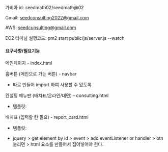 가비아 id: seedmath02/seedmath@02

Gmail: seedconsulting2022@gmail.com

AWS: seedcunsulting@gmail.com

EC2 터미널 실행코드: pm2 start public/js/server.js --watch

#### 요구사항/필요기능

  

메인페이지 - index.html

  

홈버튼 (메인으로 가는 버튼) - navbar

- 따로 만들어 import 하여 사용할 수 있도록

  

컨설팅 메뉴판 (배치표/온라인/대면) - consulting.html

- 템플릿:

  

배치표 (입력할 칸 필요) - report_card.html

- 템플릿:

- jquery > get element by id > event > add eventListener or handler > btn 눌리면 > html 요소를 만들어서 집어넣어야 한다.